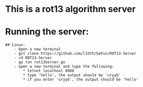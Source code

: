 # This is a rot13 algorithm server

# Running the server:
	## Linux:
		- Open a new terminal
		- git clone https://github.com/l33th/GoFun/ROT13-Server
		- cd ROT13-Server
		- go run rot13Server.go
		- open a new terminal and type the following:
			* telnet localhost 8080
			* type 'hello', the output should be 'uryyb'
			* if you enter 'uryyb', the output should be 'hello'
